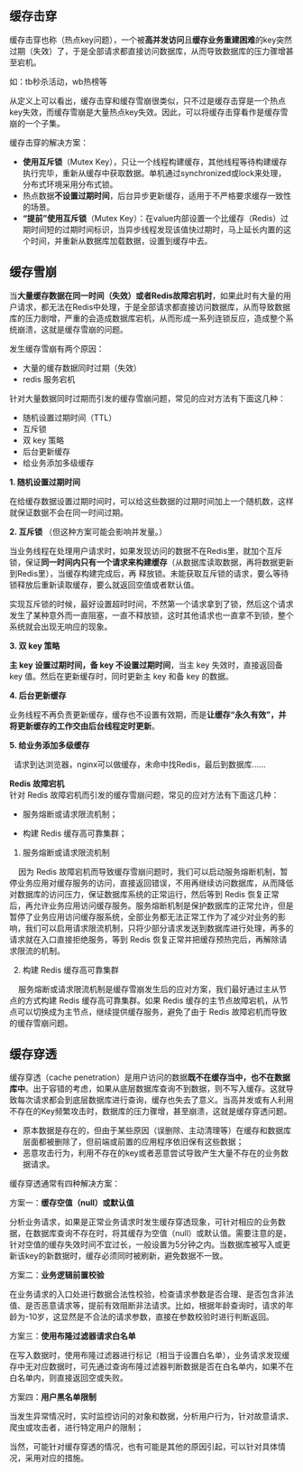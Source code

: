 ## 缓存击穿

缓存击穿也称（热点key问题），一个被**高并发访问**且**缓存业务重建困难**的key突然过期（失效）了，于是全部请求都直接访问数据库，从而导致数据库的压力骤增甚至宕机。

如：tb秒杀活动，wb热榜等

从定义上可以看出，缓存击穿和缓存雪崩很类似，只不过是缓存击穿是一个热点key失效，而缓存雪崩是大量热点key失效。因此，可以将缓存击穿看作是缓存雪崩的一个子集。

缓存击穿的解决方案：

- **使用互斥锁**（Mutex Key），只让一个线程构建缓存，其他线程等待构建缓存执行完毕，重新从缓存中获取数据。单机通过synchronized或lock来处理，分布式环境采用分布式锁。
- 热点数据**不设置过期时间**，后台异步更新缓存，适用于不严格要求缓存一致性的场景。
- **“提前”使用互斥锁**（Mutex Key）：在value内部设置一个比缓存（Redis）过期时间短的过期时间标识，当异步线程发现该值快过期时，马上延长内置的这个时间，并重新从数据库加载数据，设置到缓存中去。

## 缓存雪崩

当**大量缓存数据在同一时间（失效）或者Redis故障宕机时**，如果此时有大量的用户请求，都无法在Redis中处理，于是全部请求都直接访问数据库，从而导致数据库的压力剧增，严重的会造成数据库宕机，从而形成一系列连锁反应，造成整个系统崩溃，这就是缓存雪崩的问题。

发生缓存雪崩有两个原因：

- 大量的缓存数据同时过期（失效）
- redis 服务宕机

针对大量数据同时过期而引发的缓存雪崩问题，常见的应对方法有下面这几种：

- 随机设置过期时间（TTL）
- 互斥锁
- 双 key 策略
- 后台更新缓存
- 给业务添加多级缓存

**1. 随机设置过期时间**

在给缓存数据设置过期时间时，可以给这些数据的过期时间加上一个随机数，这样就保证数据不会在同一时间过期。

**2. 互斥锁** （但这种方案可能会影响并发量。）

当业务线程在处理用户请求时，如果发现访问的数据不在Redis里，就加个互斥锁，保证**同一时间内只有一个请求来构建缓存**（从数据库读取数据，再将数据更新到Redis里），当缓存构建完成后，再 释放锁。未能获取互斥锁的请求，要么等待锁释放后重新读取缓存，要么就返回空值或者默认值。

实现互斥锁的时候，最好设置超时时间，不然第一个请求拿到了锁，然后这个请求发生了某种意外而一直阻塞，一直不释放锁，这时其他请求也一直拿不到锁，整个系统就会出现无响应的现象。

**3. 双 key 策略**

**主 key 设置过期时间，备 key 不设置过期时间**，当主 key 失效时，直接返回备 key 值。然后在更新缓存时，同时更新主 key 和备 key 的数据。

**4. 后台更新缓存**

业务线程不再负责更新缓存，缓存也不设置有效期，而是**让缓存“永久有效”，并将更新缓存的工作交由后台线程定时更新**。

**5. 给业务添加多级缓存**

  请求到达浏览器，nginx可以做缓存，未命中找Redis，最后到数据库......

**Redis 故障宕机**  
针对 Redis 故障宕机而引发的缓存雪崩问题，常见的应对方法有下面这几种：

- 服务熔断或请求限流机制；  

- 构建 Redis 缓存高可靠集群；
1. 服务熔断或请求限流机制

    因为 Redis 故障宕机而导致缓存雪崩问题时，我们可以启动服务熔断机制，暂停业务应用对缓存服务的访问，直接返回错误，不用再继续访问数据库，从而降低对数据库的访问压力，保证数据库系统的正常运行，然后等到 Redis 恢复正常后，再允许业务应用访问缓存服务。服务熔断机制是保护数据库的正常允许，但是暂停了业务应用访问缓存服系统，全部业务都无法正常工作为了减少对业务的影响，我们可以启用请求限流机制，只将少部分请求发送到数据库进行处理，再多的请求就在入口直接拒绝服务，等到 Redis 恢复正常并把缓存预热完后，再解除请求限流的机制。

2. 构建 Redis 缓存高可靠集群

    服务熔断或请求限流机制是缓存雪崩发生后的应对方案，我们最好通过主从节点的方式构建 Redis 缓存高可靠集群。如果 Redis 缓存的主节点故障宕机，从节点可以切换成为主节点，继续提供缓存服务，避免了由于 Redis 故障宕机而导致的缓存雪崩问题。

## 缓存穿透

缓存穿透（cache penetration）是用户访问的数据**既不在缓存当中，也不在数据库中**。出于容错的考虑，如果从底层数据库查询不到数据，则不写入缓存。这就导致每次请求都会到底层数据库进行查询，缓存也失去了意义。当高并发或有人利用不存在的Key频繁攻击时，数据库的压力骤增，甚至崩溃，这就是缓存穿透问题。

- 原本数据是存在的，但由于某些原因（误删除、主动清理等）在缓存和数据库层面都被删除了，但前端或前置的应用程序依旧保有这些数据；
- 恶意攻击行为，利用不存在的key或者恶意尝试导致产生大量不存在的业务数据请求。

缓存穿透通常有四种解决方案：

方案一：**缓存空值（null）或默认值**

分析业务请求，如果是正常业务请求时发生缓存穿透现象，可针对相应的业务数据，在数据库查询不存在时，将其缓存为空值（null）或默认值。需要注意的是，针对空值的缓存失效时间不宜过长，一般设置为5分钟之内。当数据库被写入或更新该key的新数据时，缓存必须同时被刷新，避免数据不一致。

方案二：**业务逻辑前置校验**

在业务请求的入口处进行数据合法性校验，检查请求参数是否合理、是否包含非法值、是否恶意请求等，提前有效阻断非法请求。比如，根据年龄查询时，请求的年龄为-10岁，这显然是不合法的请求参数，直接在参数校验时进行判断返回。

方案三：**使用布隆过滤器请求白名单**

在写入数据时，使用布隆过滤器进行标记（相当于设置白名单），业务请求发现缓存中无对应数据时，可先通过查询布隆过滤器判断数据是否在白名单内，如果不在白名单内，则直接返回空或失败。

方案四：**用户黑名单限制**

当发生异常情况时，实时监控访问的对象和数据，分析用户行为，针对故意请求、爬虫或攻击者，进行特定用户的限制；

当然，可能针对缓存穿透的情况，也有可能是其他的原因引起，可以针对具体情况，采用对应的措施。
